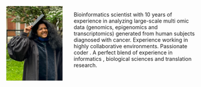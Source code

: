 <div style="float: left; margin-right: 30px;">
  <img src="_images/YN.jpg" alt="YNimage" style="width: 150px; height: 200px;"/>
</div>

Bioinformatics scientist with 10 years of experience in analyzing large-scale multi omic data (genomics, epigenomics and transcriptomics) generated from human subjects diagnosed with cancer. Experience working in highly collaborative environments. Passionate coder . A perfect blend of experience in informatics , biological sciences and translation research.
